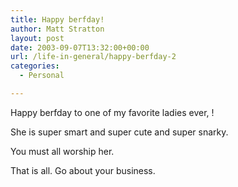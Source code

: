 ```yaml
---
title: Happy berfday!
author: Matt Stratton
layout: post
date: 2003-09-07T13:32:00+00:00
url: /life-in-general/happy-berfday-2
categories:
  - Personal

---
```

Happy berfday to one of my favorite ladies ever, !

She is super smart and super cute and super snarky.

You must all worship her.

That is all. Go about your business.